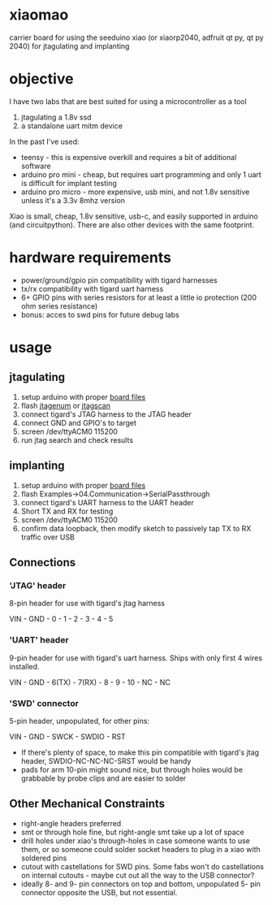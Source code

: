 # xiaomao
carrier board for using the seeduino xiao (or xiaorp2040, adfruit qt py, qt py 2040) for jtagulating and implanting

# objective
I have two labs that are best suited for using a microcontroller as a tool
1. jtagulating a 1.8v ssd 
2. a standalone uart mitm device

In the past I've used:
* teensy - this is expensive overkill and requires a bit of additional software
* arduino pro mini - cheap, but requires uart programming and only 1 uart is difficult for implant testing
* arduino pro micro - more expensive, usb mini, and not 1.8v sensitive unless it's a 3.3v 8mhz version

Xiao is small, cheap, 1.8v sensitive, usb-c, and easily supported in arduino (and circuitpython). There are also other devices with the same footprint.

# hardware requirements
* power/ground/gpio pin compatibility with tigard harnesses
* tx/rx compatibility with tigard uart harness
* 6+ GPIO pins with series resistors for at least a little io protection (200 ohm series resistance)
* bonus: acces to swd pins for future debug labs

# usage
## jtagulating
1. setup arduino with proper [board files](https://wiki.seeedstudio.com/Seeeduino-XIAO/#software)
2. flash [jtagenum](https://github.com/cyphunk/JTAGenum) or [jtagscan](https://github.com/szymonh/JTAGscan)
3. connect tigard's JTAG harness to the JTAG header
4. connect GND and GPIO's to target
5. screen /dev/ttyACM0 115200
6. run jtag search and check results

## implanting
1. setup arduino with proper [board files](https://wiki.seeedstudio.com/Seeeduino-XIAO/#software)
2. flash Examples->04.Communication->SerialPassthrough
3. connect tigard's UART harness to the UART header
4. Short TX and RX for testing
5. screen /dev/ttyACM0 115200
6. confirm data loopback, then modify sketch to passively tap TX to RX traffic over USB

## Connections
### 'JTAG' header
8-pin header for use with tigard's jtag harness

VIN - GND - 0 - 1 - 2 - 3 - 4 - 5
### 'UART' header
9-pin header for use with tigard's uart harness. Ships with only first 4 wires installed.

VIN - GND - 6(TX) - 7(RX) - 8 - 9 - 10 - NC - NC
### 'SWD' connector
5-pin header, unpopulated, for other pins:

VIN - GND - SWCK - SWDIO - RST

* If there's plenty of space, to make this pin compatible with tigard's jtag header, SWDIO-NC-NC-NC-SRST would be handy
* pads for arm 10-pin might sound nice, but through holes would be grabbable by probe clips and are easier to solder

## Other Mechanical Constraints
- right-angle headers preferred
- smt or through hole fine, but right-angle smt take up a lot of space
- drill holes under xiao's through-holes in case someone wants to use them, or so someone could solder socket headers to plug in a xiao with soldered pins 
- cutout with castellations for SWD pins. Some fabs won't do castellations on internal cutouts - maybe cut out all the way to the USB connector?
- ideally 8- and 9- pin connectors on top and bottom, unpopulated 5- pin connector opposite the USB, but not essential.
